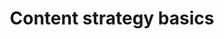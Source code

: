 ---
title: "Content strategy basics"
intro: Ensuring that you have useful and usable content, that is well structured, and easily found is vital to improving the user experience of a website. 
category:
- Content strategy
link: 'https://www.usability.gov/what-and-why/content-strategy.html'
site: Usability.gov
type: article
---